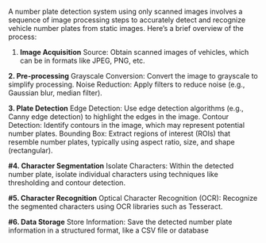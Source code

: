 A number plate detection system using only scanned images involves a sequence of image processing steps to accurately detect and recognize vehicle number plates from static images. Here’s a brief overview of the process:

1. **Image Acquisition**
Source: Obtain scanned images of vehicles, which can be in formats like JPEG, PNG, etc.

**2. Pre-processing**
Grayscale Conversion: Convert the image to grayscale to simplify processing.
Noise Reduction: Apply filters to reduce noise (e.g., Gaussian blur, median filter).

**3. Plate Detection**
Edge Detection: Use edge detection algorithms (e.g., Canny edge detection) to highlight the edges in the image.
Contour Detection: Identify contours in the image, which may represent potential number plates.
Bounding Box: Extract regions of interest (ROIs) that resemble number plates, typically using aspect ratio, size, and shape (rectangular).

**#4. Character Segmentation**
Isolate Characters: Within the detected number plate, isolate individual characters using techniques like thresholding and contour detection.

**#5. Character Recognition**
Optical Character Recognition (OCR): Recognize the segmented characters using OCR libraries such as Tesseract.

**#6. Data Storage**
Store Information: Save the detected number plate information in a structured format, like a CSV file or database
